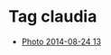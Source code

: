 <!--
title: Tag claudia
date: 2020-06-28T14:43:49.497Z
tags:
-->
# Tag claudia

 * [Photo 2014-08-24 13](95636419257.md)